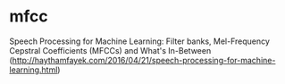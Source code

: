 # mfcc

Speech Processing for Machine Learning: Filter banks, Mel-Frequency Cepstral Coefficients (MFCCs) and What's In-Between (http://haythamfayek.com/2016/04/21/speech-processing-for-machine-learning.html)

